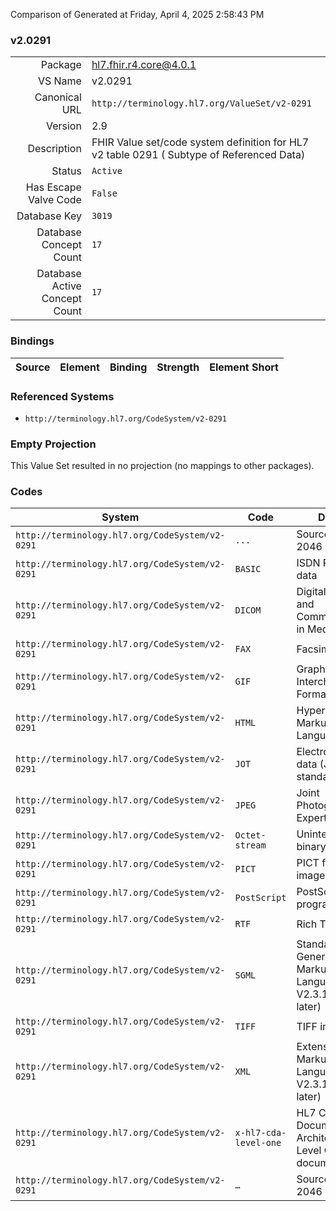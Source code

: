 Comparison of 
Generated at Friday, April 4, 2025 2:58:43 PM

### v2.0291

|      |     |
| ---: | --- |
| Package | hl7.fhir.r4.core@4.0.1 |
| VS Name | v2.0291 |
| Canonical URL | `http://terminology.hl7.org/ValueSet/v2-0291` |
| Version | 2.9 |
| Description | FHIR Value set/code system definition for HL7 v2 table 0291 ( Subtype of Referenced Data) |
| Status | `Active` |
| Has Escape Valve Code | `False` |
| Database Key | `3019` |
| Database Concept Count | `17` |
| Database Active Concept Count | `17` |
### Bindings

| Source | Element | Binding | Strength | Element Short |
| ------ | ------- | ------- | -------- | ------------- |

### Referenced Systems

* `http://terminology.hl7.org/CodeSystem/v2-0291`
### Empty Projection

This Value Set resulted in no projection (no mappings to other packages).

### Codes

| System | Code | Display |
| ------ | ---- | ------- |
| `http://terminology.hl7.org/CodeSystem/v2-0291` | `...` | Source RFC 2046 |
| `http://terminology.hl7.org/CodeSystem/v2-0291` | `BASIC` | ISDN PCM audio data |
| `http://terminology.hl7.org/CodeSystem/v2-0291` | `DICOM` | Digital Imaging and Communications in Medicine |
| `http://terminology.hl7.org/CodeSystem/v2-0291` | `FAX` | Facsimile data |
| `http://terminology.hl7.org/CodeSystem/v2-0291` | `GIF` | Graphics Interchange Format |
| `http://terminology.hl7.org/CodeSystem/v2-0291` | `HTML` | Hypertext Markup Language |
| `http://terminology.hl7.org/CodeSystem/v2-0291` | `JOT` | Electronic ink data (Jot 1.0 standard) |
| `http://terminology.hl7.org/CodeSystem/v2-0291` | `JPEG` | Joint Photographic Experts Group |
| `http://terminology.hl7.org/CodeSystem/v2-0291` | `Octet-stream` | Uninterpreted binary data |
| `http://terminology.hl7.org/CodeSystem/v2-0291` | `PICT` | PICT format image data |
| `http://terminology.hl7.org/CodeSystem/v2-0291` | `PostScript` | PostScript program |
| `http://terminology.hl7.org/CodeSystem/v2-0291` | `RTF` | Rich Text Format |
| `http://terminology.hl7.org/CodeSystem/v2-0291` | `SGML` | Standard Generalized Markup Language (HL7 V2.3.1 and later) |
| `http://terminology.hl7.org/CodeSystem/v2-0291` | `TIFF` | TIFF image data |
| `http://terminology.hl7.org/CodeSystem/v2-0291` | `XML` | Extensible Markup Language (HL7 V2.3.1 and later) |
| `http://terminology.hl7.org/CodeSystem/v2-0291` | `x-hl7-cda-level-one` | HL7 Clinical Document Architecture Level One document |
| `http://terminology.hl7.org/CodeSystem/v2-0291` | `…` | Source RFC 2046 |
